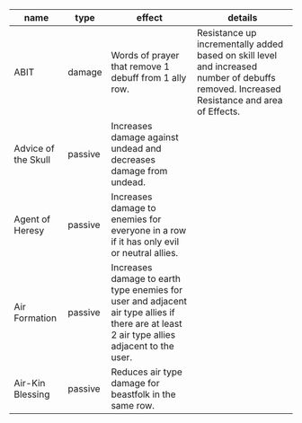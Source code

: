 
|name|type|effect|details|
|--|--|--|--|
|ABIT|damage|Words of prayer that remove 1 debuff from 1 ally row.|Resistance up incrementally added based on skill level and increased number of debuffs removed. Increased Resistance and area of Effects.|
|Advice of the Skull|passive|Increases damage against undead and decreases damage from undead.||
|Agent of Heresy|passive|Increases damage to enemies for everyone in a row if it has only evil or neutral allies.||
|Air Formation|passive|Increases damage to earth type enemies for user and adjacent air type allies if there are at least 2 air type allies adjacent to the user.||
|Air-Kin Blessing|passive|Reduces air type damage for beastfolk in the same row.|